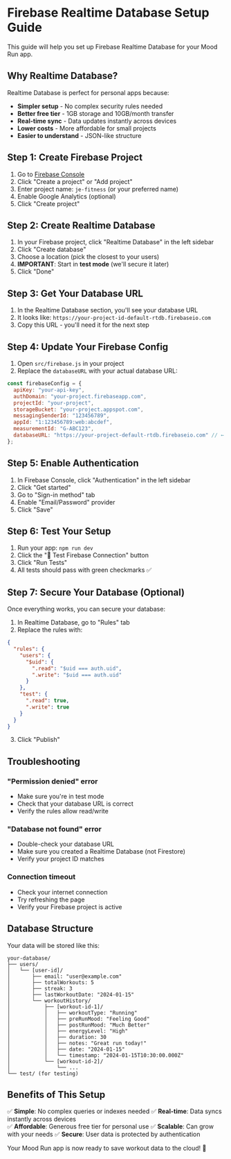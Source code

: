 # Firebase Realtime Database Setup Guide

This guide will help you set up Firebase Realtime Database for your Mood Run app.

## Why Realtime Database?

Realtime Database is perfect for personal apps because:
- **Simpler setup** - No complex security rules needed
- **Better free tier** - 1GB storage and 10GB/month transfer
- **Real-time sync** - Data updates instantly across devices
- **Lower costs** - More affordable for small projects
- **Easier to understand** - JSON-like structure

## Step 1: Create Firebase Project

1. Go to [Firebase Console](https://console.firebase.google.com/)
2. Click "Create a project" or "Add project"
3. Enter project name: `je-fitness` (or your preferred name)
4. Enable Google Analytics (optional)
5. Click "Create project"

## Step 2: Create Realtime Database

1. In your Firebase project, click "Realtime Database" in the left sidebar
2. Click "Create database"
3. Choose a location (pick the closest to your users)
4. **IMPORTANT**: Start in **test mode** (we'll secure it later)
5. Click "Done"

## Step 3: Get Your Database URL

1. In the Realtime Database section, you'll see your database URL
2. It looks like: `https://your-project-id-default-rtdb.firebaseio.com`
3. Copy this URL - you'll need it for the next step

## Step 4: Update Your Firebase Config

1. Open `src/firebase.js` in your project
2. Replace the `databaseURL` with your actual database URL:

```javascript
const firebaseConfig = {
  apiKey: "your-api-key",
  authDomain: "your-project.firebaseapp.com",
  projectId: "your-project",
  storageBucket: "your-project.appspot.com",
  messagingSenderId: "123456789",
  appId: "1:123456789:web:abcdef",
  measurementId: "G-ABC123",
  databaseURL: "https://your-project-default-rtdb.firebaseio.com" // ← Update this!
};
```

## Step 5: Enable Authentication

1. In Firebase Console, click "Authentication" in the left sidebar
2. Click "Get started"
3. Go to "Sign-in method" tab
4. Enable "Email/Password" provider
5. Click "Save"

## Step 6: Test Your Setup

1. Run your app: `npm run dev`
2. Click the "🔧 Test Firebase Connection" button
3. Click "Run Tests"
4. All tests should pass with green checkmarks ✅

## Step 7: Secure Your Database (Optional)

Once everything works, you can secure your database:

1. In Realtime Database, go to "Rules" tab
2. Replace the rules with:

```json
{
  "rules": {
    "users": {
      "$uid": {
        ".read": "$uid === auth.uid",
        ".write": "$uid === auth.uid"
      }
    },
    "test": {
      ".read": true,
      ".write": true
    }
  }
}
```

3. Click "Publish"

## Troubleshooting

### "Permission denied" error
- Make sure you're in test mode
- Check that your database URL is correct
- Verify the rules allow read/write

### "Database not found" error
- Double-check your database URL
- Make sure you created a Realtime Database (not Firestore)
- Verify your project ID matches

### Connection timeout
- Check your internet connection
- Try refreshing the page
- Verify your Firebase project is active

## Database Structure

Your data will be stored like this:

```
your-database/
├── users/
│   └── [user-id]/
│       ├── email: "user@example.com"
│       ├── totalWorkouts: 5
│       ├── streak: 3
│       ├── lastWorkoutDate: "2024-01-15"
│       └── workoutHistory/
│           ├── [workout-id-1]/
│           │   ├── workoutType: "Running"
│           │   ├── preRunMood: "Feeling Good"
│           │   ├── postRunMood: "Much Better"
│           │   ├── energyLevel: "High"
│           │   ├── duration: 30
│           │   ├── notes: "Great run today!"
│           │   ├── date: "2024-01-15"
│           │   └── timestamp: "2024-01-15T10:30:00.000Z"
│           └── [workout-id-2]/
│               └── ...
└── test/ (for testing)
```

## Benefits of This Setup

✅ **Simple**: No complex queries or indexes needed
✅ **Real-time**: Data syncs instantly across devices  
✅ **Affordable**: Generous free tier for personal use
✅ **Scalable**: Can grow with your needs
✅ **Secure**: User data is protected by authentication

Your Mood Run app is now ready to save workout data to the cloud! 🎉 